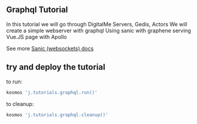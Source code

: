 
## Graphql Tutorial

In this tutorial we will go through DigitalMe Servers, Gedis, Actors
We will create a simple webserver with graphql
Using sanic with graphene serving Vue.JS page with Apollo

See more [Sanic (websockets) docs](https://github.com/threefoldtech/jumpscaleX/blob/development_jumpscale/Jumpscale/servers/sanic/README.md)


## try and deploy the tutorial
to run: 
```bash
kosmos 'j.tutorials.graphql.run()'
```
to cleanup:
```bash
kosmos 'j.tutorials.graphql.cleanup()'
